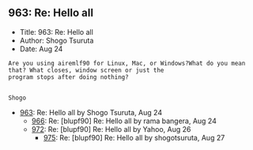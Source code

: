 ## 963: Re: Hello all

- Title: 963: Re: Hello all
- Author: Shogo Tsuruta
- Date: Aug 24
```
Are you using airemlf90 for Linux, Mac, or Windows?What do you mean that? What closes, window screen or just the
program stops after doing nothing?


Shogo
```

- [963](0963.md): Re: Hello all by Shogo Tsuruta, Aug 24
    - [966](0966.md): Re: [blupf90] Re: Hello all by rama bangera, Aug 24
    - [972](0972.md): Re: [blupf90] Re: Hello all by Yahoo, Aug 26
        - [975](0975.md): Re: [blupf90] Re: Hello all by shogotsuruta, Aug 27
